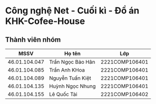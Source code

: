 # Công nghệ Net - Cuối kì - Đồ án KHK-Cofee-House

## Thành viên nhóm

| MSSV | Họ tên | Lớp| 
|--------------|-------|------|
| 46.01.104.047 | Trần Ngọc Bảo Hân | 2221COMP106401 | 
| 46.01.104.085 | Trần Anh KHoa | 2221COMP106401 | 
| 46.01.104.089 | Nguyễn Tuấn Kiệt | 2221COMP106401 | 
| 46.01.104.135 | Huỳnh Ngọc Nhung | 2221COMP106401 | 
| 46.01.104.155 | Lê Quốc Tài | 2221COMP106402| 
